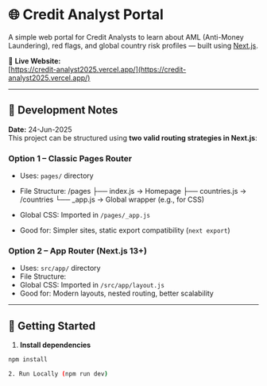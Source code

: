 # 🌐 Credit Analyst Portal

A simple web portal for Credit Analysts to learn about AML (Anti-Money Laundering), red flags, and global country risk profiles — built using [Next.js](https://nextjs.org/).

🔗 **Live Website:**  
[https://credit-analyst2025.vercel.app/](https://credit-analyst2025.vercel.app/)

---

## 📅 Development Notes

**Date:** 24-Jun-2025  
This project can be structured using **two valid routing strategies in Next.js**:

### Option 1 – Classic Pages Router

- Uses: `pages/` directory
- File Structure:
/pages
├── index.js → Homepage
├── countries.js → /countries
└── _app.js → Global wrapper (e.g., for CSS)

- Global CSS: Imported in `/pages/_app.js`
- Good for: Simpler sites, static export compatibility (`next export`)

### Option 2 – App Router (Next.js 13+)

- Uses: `src/app/` directory
- File Structure:
- Global CSS: Imported in `/src/app/layout.js`
- Good for: Modern layouts, nested routing, better scalability

---

## 🚀 Getting Started

1. **Install dependencies**
 ```bash
 npm install

2. Run Locally (npm run dev)